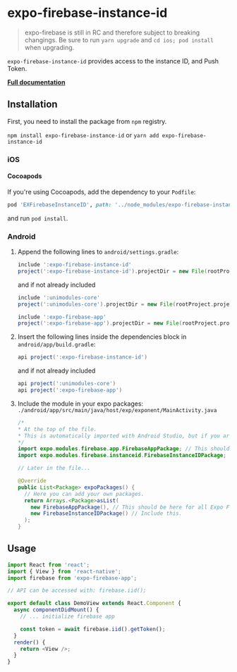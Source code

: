 # expo-firebase-instance-id

> expo-firebase is still in RC and therefore subject to breaking changings. Be sure to run `yarn upgrade` and `cd ios; pod install` when upgrading.


`expo-firebase-instance-id` provides access to the instance ID, and Push Token.

[**Full documentation**](https://rnfirebase.io/docs/master/iid/reference/iid)

## Installation

First, you need to install the package from `npm` registry.

`npm install expo-firebase-instance-id` or `yarn add expo-firebase-instance-id`

### iOS

#### Cocoapods

If you're using Cocoapods, add the dependency to your `Podfile`:

```ruby
pod 'EXFirebaseInstanceID', path: '../node_modules/expo-firebase-instance-id/ios'
```

and run `pod install`.

### Android

1.  Append the following lines to `android/settings.gradle`:

    ```gradle
    include ':expo-firebase-instance-id'
    project(':expo-firebase-instance-id').projectDir = new File(rootProject.projectDir, '../node_modules/expo-firebase-instance-id/android')
    ```

    and if not already included

    ```gradle
    include ':unimodules-core'
    project(':unimodules-core').projectDir = new File(rootProject.projectDir, '../node_modules/@unimodules/core/android')

    include ':expo-firebase-app'
    project(':expo-firebase-app').projectDir = new File(rootProject.projectDir, '../node_modules/expo-firebase-app/android')
    ```

2.  Insert the following lines inside the dependencies block in `android/app/build.gradle`:
    ```gradle
    api project(':expo-firebase-instance-id')
    ```
    and if not already included
    ```gradle
    api project(':unimodules-core')
    api project(':expo-firebase-app')
    ```
3.  Include the module in your expo packages: `./android/app/src/main/java/host/exp/exponent/MainActivity.java`

    ```java
    /*
    * At the top of the file.
    * This is automatically imported with Android Studio, but if you are in any other editor you will need to manually import the module.
    */
    import expo.modules.firebase.app.FirebaseAppPackage; // This should be here for all Expo Firebase features.
    import expo.modules.firebase.instanceid.FirebaseInstanceIDPackage;

    // Later in the file...

    @Override
    public List<Package> expoPackages() {
      // Here you can add your own packages.
      return Arrays.<Package>asList(
        new FirebaseAppPackage(), // This should be here for all Expo Firebase features.
        new FirebaseInstanceIDPackage() // Include this.
      );
    }
    ```

## Usage

```javascript
import React from 'react';
import { View } from 'react-native';
import firebase from 'expo-firebase-app';

// API can be accessed with: firebase.iid();

export default class DemoView extends React.Component {
  async componentDidMount() {
    // ... initialize firebase app

    const token = await firebase.iid().getToken();
  }
  render() {
    return <View />;
  }
}
```
